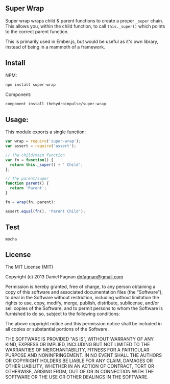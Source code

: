 Super Wrap
---

Super wrap wraps child & parent functions to create a proper `_super` chain. This allows you, within the child function, to call `this._super()` which points to the correct parent function.

This is primarily used in Ember.js, but would be useful as it's own library, instead of being in a mammoth of a framework.

## Install

NPM:
```bash
npm install super-wrap
```

Component:
```bash
component install thehydroimpulse/super-wrap
```

## Usage:

This module exports a single function:

```js
var wrap = require('super-wrap');
var assert = require('assert');

// The child/main function
var fn = function() {
  return this._super() + ' Child';
};

// The parent/super
function parent() {
  return 'Parent';
}

fn = wrap(fn, parent):

assert.equal(fn(), 'Parent Child');
```

## Test

```
mocha
```

## License

The MIT License (MIT)

Copyright (c) 2013 Daniel Fagnan <dnfagnan@gmail.com>

Permission is hereby granted, free of charge, to any person obtaining a copy of
this software and associated documentation files (the "Software"), to deal in
the Software without restriction, including without limitation the rights to
use, copy, modify, merge, publish, distribute, sublicense, and/or sell copies of
the Software, and to permit persons to whom the Software is furnished to do so,
subject to the following conditions:

The above copyright notice and this permission notice shall be included in all
copies or substantial portions of the Software.

THE SOFTWARE IS PROVIDED "AS IS", WITHOUT WARRANTY OF ANY KIND, EXPRESS OR
IMPLIED, INCLUDING BUT NOT LIMITED TO THE WARRANTIES OF MERCHANTABILITY, FITNESS
FOR A PARTICULAR PURPOSE AND NONINFRINGEMENT. IN NO EVENT SHALL THE AUTHORS OR
COPYRIGHT HOLDERS BE LIABLE FOR ANY CLAIM, DAMAGES OR OTHER LIABILITY, WHETHER
IN AN ACTION OF CONTRACT, TORT OR OTHERWISE, ARISING FROM, OUT OF OR IN
CONNECTION WITH THE SOFTWARE OR THE USE OR OTHER DEALINGS IN THE SOFTWARE.

